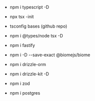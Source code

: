 - npm i typescript -D
- npx tsx -init
- tsconfig bases (github repo)
- npm i @types/node tsx -D
- npm i fastify

- npm i -D --save-exact @biomejs/biome
- npm i drizzle-orm
- npm i drizzle-kit -D

- npm i zod
- npm i postgres
